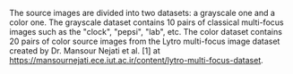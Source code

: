The source images are divided into two datasets: a grayscale one and a color one. The grayscale dataset contains 10 pairs of classical multi-focus images such as the "clock", "pepsi", "lab", etc. The color dataset contains 20 pairs of color source images from the Lytro multi-focus image dataset created by Dr. Mansour Nejati et al. [1] at https://mansournejati.ece.iut.ac.ir/content/lytro-multi-focus-dataset. 